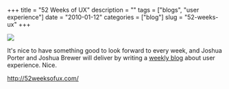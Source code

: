 +++
title = "52 Weeks of UX"
description = ""
tags = ["blogs", "user experience"]
date = "2010-01-12"
categories = ["blog"]
slug = "52-weeks-ux"
+++



  <div class="notebook-screenshot"><a href="http://52weeksofux.com/"><img src="//konigi.com/media/bluga/wt4b4c70c2251a4_large.jpg"/></a></div><p>It's nice to have something good to look forward to every week, and Joshua Porter and Joshua Brewer will deliver by writing a <a href="http://52weeksofux.com/">weekly blog</a> about user experience. Nice.</p>

    
  <a href="http://52weeksofux.com/">http://52weeksofux.com/</a>
